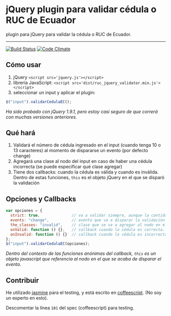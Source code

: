 # jQuery plugin para validar cédula o RUC de Ecuador

plugin para jQuery para validar la cédula o RUC de Ecuador.

****

[![Build Status](https://travis-ci.org/macool/cedula-ruc-ecuador-validator-jquery.png?branch=master)](https://travis-ci.org/macool/cedula-ruc-ecuador-validator-jquery)
[![Code Climate](https://codeclimate.com/github/macool/jquery-ecuador-ci-validator.png)](https://codeclimate.com/github/macool/jquery-ecuador-ci-validator)

## Cómo usar

1. jQuery `<script src='jquery.js'></script>`
2. librería JavaScript: `<script src='dist/ruc_jquery_validator.min.js'></script>`
3. seleccionar un input y aplicar el plugin:

```javascript
$("input").validarCedulaEC();
```
*Ha sido probado con jQuery 1.9.1, pero estoy casi seguro de que correrá con muchas versiones anteriores.*

## Qué hará

1. Validará el número de cédula ingresado en el input (cuando tenga 10 o 13 caracteres) al momento de dispararse un evento (por defecto change)
2. Agregará una clase al nodo del input en caso de haber una cédula incorrecta (se puede especificar qué clase agregar)
3. Tiene dos callbacks: cuando la cédula es válida y cuando es inválida. Dentro de estas funciones, `this` es el objeto jQuery en el que se disparó la validación

## Opciones y Callbacks

```javascript
var opciones = {
  strict: true,              // va a validar siempre, aunque la cantidad de caracteres no sea 10 ni 13
  events: "change",          // evento que va a disparar la validación
  the_classes: "invalid",    // clase que se va a agregar al nodo en el que se realiza la validación
  onValid: function () {},   // callback cuando la cédula es correcta.
  onInvalid: function () {}  // callback cuando la cédula es incorrecta.
};
$("input").validarCedulaEC(opciones);
```
*Dentro del contexto de las funciones anónimas del callback, `this` es un objeto javascript que referencia al nodo en el que se acaba de disparar el evento.*


## Contribuir

He utilizado [jasmine](https://github.com/pivotal/jasmine) para el testing, y está escrito en [coffeescript](http://coffeescript.org/). (No soy un experto en esto).

Descomentar la línea `101` del spec (coffeescript) para testing.
